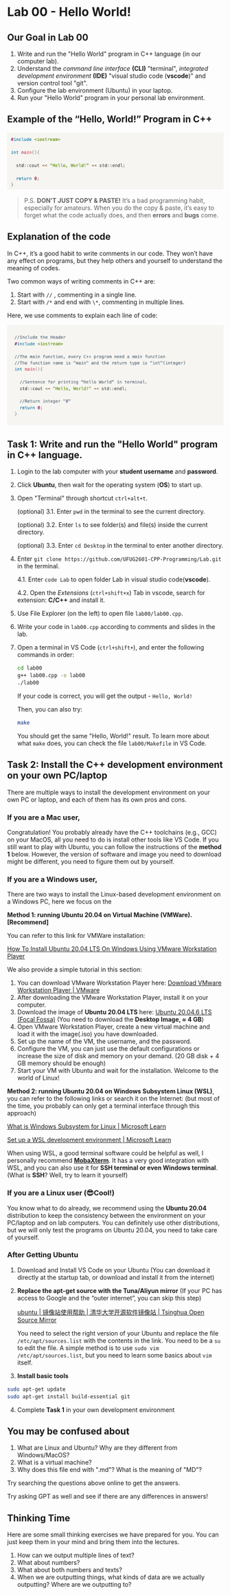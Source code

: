 # Lab 00 - Hello World!

## Our Goal in Lab 00

1. Write and run the "Hello World" program in C++ language (in our computer lab).
2. Understand the *command line interface* **(CLI)** "terminal", *integrated development environment* **(IDE)** "visual studio code (**vscode**)" and version control tool "git".
3. Configure the lab environment (Ubuntu) in your laptop.
4. Run your "Hello World" program in your personal lab environment.

## Example of the “Hello, World!” Program in C++

![Simple Hello World Code](./img/0.png)

> P.S. **DON’T JUST COPY & PASTE!** It’s a bad programming habit, especially for amateurs. When you do the copy & paste, it’s easy to forget what the code actually does, and then **errors** and **bugs** come.
> 

## Explanation of the code

In C++, it’s a good habit to write comments in our code. They won’t have any effect on programs, but they help others and yourself to understand the meaning of codes. 

Two common ways of writing comments in C++ are:

1. Start with `//` , commenting in a single line.
2. Start with `/*` and end with `\*`, commenting in multiple lines. 

Here, we use comments to explain each line of code:

![Simple Hello World Code With comments](./img/1.png)

## Task 1: Write and run the "Hello World" program in C++ language.

1. Login to the lab computer with your **student username** and **password**.
2. Click **Ubuntu**, then wait for the operating system (**OS**) to start up.
3. Open "Terminal" through shortcut `ctrl+alt+t`.

    (optional) 3.1. Enter `pwd` in the terminal to see the current directory.
    
    (optional) 3.2. Enter `ls` to see folder(s) and file(s) inside the current directory.

    (optional) 3.3. Enter `cd Desktop` in the terminal to enter another directory.
    
4. Enter `git clone https://github.com/UFUG2601-CPP-Programming/Lab.git` in the terminal.

    4.1. Enter `code Lab` to open folder Lab in visual studio code(**vscode**).
    
    4.2. Open the *Extensions* (`ctrl+shift+x`) Tab in vscode, search for extension: **C/C++** and install it.
    
5. Use File Explorer (on the left) to open file `lab00/lab00.cpp`.
6. Write your code in `lab00.cpp` according to comments and slides in the lab. 
7. Open a terminal in VS Code (`ctrl+shift+`), and enter the following commands in order:
    
    ```bash
    cd lab00
    g++ lab00.cpp -o lab00
    ./lab00
    ```
    
    If your code is correct, you will get the output - `Hello, World!`
    
    Then, you can also try:
    
    ```bash
    make
    ```
    
    You should get the same "Hello, World!" result. To learn more about what `make` does, you can check the file `lab00/Makefile` in VS Code.
    

## Task 2: Install the C++ development environment on your own PC/laptop

There are multiple ways to install the development environment on your own PC or laptop, and each of them has its own pros and cons. 

### If you are a Mac user,

Congratulation! You probably already have the C++ toolchains (e.g., GCC) on your MacOS, all you need to do is install other tools like VS Code. If you still want to play with Ubuntu, you can follow the instructions of the **method 1** below. However, the version of software and image you need to download might be different, you need to figure them out by yourself.

### If you are a Windows user,

There are two ways to install the Linux-based development environment on a Windows PC, here we focus on the 

**Method 1: running Ubuntu 20.04 on Virtual Machine (VMWare). [Recommend]**

You can refer to this link for VMWare installation:

[How To Install Ubuntu 20.04 LTS On Windows Using VMware Workstation Player](https://ubuntu.tutorials24x7.com/blog/how-to-install-ubuntu-20-04-lts-on-windows-using-vmware-workstation-player)

We also provide a simple tutorial in this section:

1. You can download VMware Workstation Player here: [Download VMware Workstation Player | VMware](https://www.vmware.com/products/workstation-player/workstation-player-evaluation.html)
2. After downloading the VMware Workstation Player, install it on your computer.
3. Download the image of **Ubuntu 20.04 LTS** here: [Ubuntu 20.04.6 LTS (Focal Fossa)](https://releases.ubuntu.com/focal/) (You need to download the **Desktop Image, ≈ 4 GB**)
4. Open VMware Workstation Player, create a new virtual machine and load it with the image(.iso) you have downloaded.
5. Set up the name of the VM, the username, and the password.
6. Configure the VM, you can just use the default configurations or increase the size of disk and memory on your demand. (20 GB disk + 4 GB memory should be enough)
7. Start your VM with Ubuntu and wait for the installation. Welcome to the world of Linux!

**Method 2: running Ubuntu 20.04 on Windows Subsystem Linux (WSL)**, you can refer to the following links or search it on the Internet: (but most of the time, you probably can only get a terminal interface through this approach)

[What is Windows Subsystem for Linux | Microsoft Learn](https://learn.microsoft.com/en-us/windows/wsl/about)

[Set up a WSL development environment | Microsoft Learn](https://learn.microsoft.com/en-us/windows/wsl/setup/environment)

When using WSL, a good terminal software could be helpful as well, I personally recommend **[MobaXterm](https://mobaxterm.mobatek.net/)**. It has a very good integration with WSL, and you can also use it for **SSH terminal or even Windows terminal**. (What is **SSH**? Well, try to learn it yourself)

### If you are a Linux user (😎Cool!)

You know what to do already, we recommend using the **Ubuntu 20.04** distribution to keep the consistency between the environment on your PC/laptop and on lab computers. You can definitely use other distributions, but we will only test the programs on Ubuntu 20.04, you need to take care of yourself.

### After Getting Ubuntu

1. Download and Install VS Code on your Ubuntu (You can download it directly at the startup tab, or download and install it from the internet)
2. **Replace the apt-get source with the Tuna/Aliyun mirror** (If your PC has access to Google and the “outer internet”, you can skip this step)
    
    [ubuntu | 镜像站使用帮助 | 清华大学开源软件镜像站 | Tsinghua Open Source Mirror](https://mirror.tuna.tsinghua.edu.cn/help/ubuntu/)
    
    You need to select the right version of your Ubuntu and replace the file `/etc/apt/sources.list` with the contents in the link. You need to be a `su` to edit the file. A simple method is to use `sudo vim /etc/apt/sources.list`, but you need to learn some basics about `vim` itself.
    
3. **Install basic tools**

```bash
sudo apt-get update
sudo apt-get install build-essential git
```

4. Complete **Task 1** in your own development environment

## You may be confused about

1. What are Linux and Ubuntu? Why are they different from Windows/MacOS?
2. What is a virtual machine?
3. Why does this file end with ".md"? What is the meaning of "MD"?

Try searching the questions above online to get the answers. 

Try asking GPT as well and see if there are any differences in answers!

## Thinking Time

Here are some small thinking exercises we have prepared for you. You can just keep them in your mind and bring them into the lectures.

1. How can we output multiple lines of text?
2. What about numbers?
3. What about both numbers and texts?
4. When we are outputting things, what kinds of data are we actually outputting? Where are we outputting to?